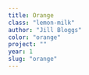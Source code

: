 ```yaml
---
title: Orange
class: "lemon-milk"
author: "Jill Bloggs"
color: "orange"
project: ""
year: 1
slug: "orange"
---
```


